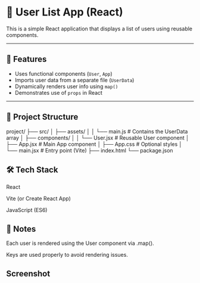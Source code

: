 # 👤 User List App (React)

This is a simple React application that displays a list of users using reusable components.

---

## 🚀 Features

- Uses functional components (`User`, `App`)
- Imports user data from a separate file (`UserData`)
- Dynamically renders user info using `map()`
- Demonstrates use of `props` in React

---

## 📁 Project Structure

project/
├── src/
│ ├── assets/
│ │ └── main.js # Contains the UserData array
│ ├── components/
│ │ └── User.jsx # Reusable User component
│ ├── App.jsx # Main App component
│ ├── App.css # Optional styles
│ └── main.jsx # Entry point (Vite)
├── index.html
└── package.json

## 🛠 Tech Stack
React

Vite (or Create React App)

JavaScript (ES6)

## 📌 Notes
Each user is rendered using the User component via .map().

Keys are used properly to avoid rendering issues.

## Screenshot





